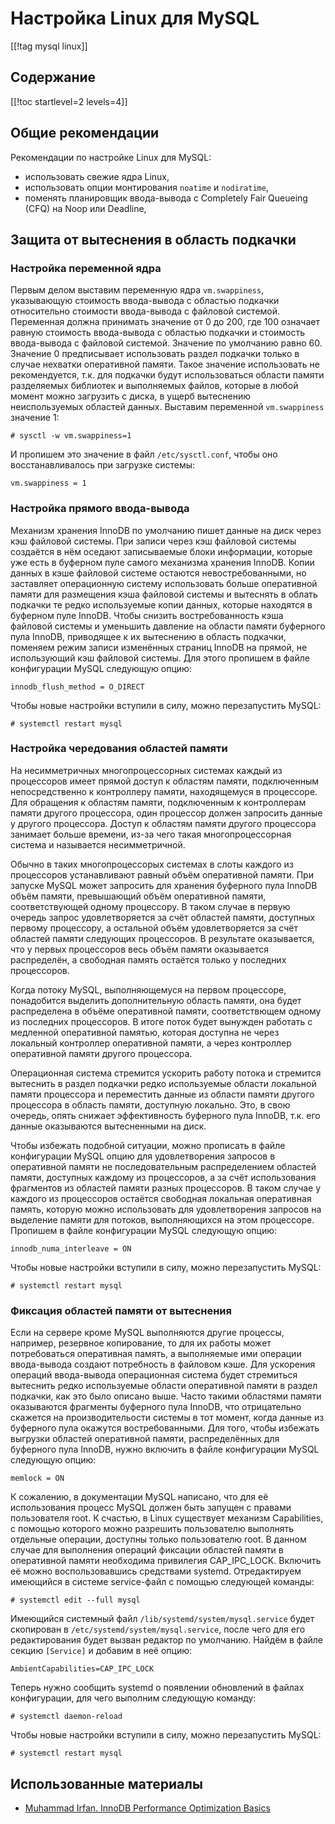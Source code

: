 Настройка Linux для MySQL
=========================

[[!tag mysql linux]]

Содержание
----------

[[!toc startlevel=2 levels=4]]

Общие рекомендации
------------------

Рекомендации по настройке Linux для MySQL:

- использовать свежие ядра Linux,
- использовать опции монтирования `noatime` и `nodiratime`,
- поменять планировщик ввода-вывода с Completely Fair Queueing (CFQ) на Noop или Deadline,

Защита от вытеснения в область подкачки
---------------------------------------

### Настройка переменной ядра

Первым делом выставим переменную ядра `vm.swappiness`, указывающую стоимость ввода-вывода с областью подкачки относительно стоимости ввода-вывода с файловой системой. Переменная должна принимать значение от 0 до 200, где 100 означает равную стоимость ввода-вывода с областью подкачки и стоимость ввода-вывода с файловой системой. Значение по умолчанию равно 60. Значение 0 предписывает использовать раздел подкачки только в случае нехватки оперативной памяти. Такое значение использовать не рекомендуется, т.к. для подкачки будут использоваться области памяти разделяемых библиотек и выполняемых файлов, которые в любой момент можно загрузить с диска, в ущерб вытеснению неиспользуемых областей данных. Выставим переменной `vm.swappiness` значение 1:

    # sysctl -w vm.swappiness=1

И пропишем это значение в файл `/etc/sysctl.conf`, чтобы оно восстанавливалось при загрузке системы:

    vm.swappiness = 1

### Настройка прямого ввода-вывода

Механизм хранения InnoDB по умолчанию пишет данные на диск через кэш файловой системы. При записи через кэш файловой системы создаётся в нём оседают записываемые блоки информации, которые уже есть в буферном пуле самого механизма хранения InnoDB. Копии данных в кэше файловой системе остаются невостребованными, но заставляет операционную систему использовать больше оперативной памяти для размещения кэша файловой системы и вытеснять в облать подкачки те редко используемые копии данных, которые находятся в буферном пуле InnoDB. Чтобы снизить востребованность кэша файловой системы и уменьшить давление на области памяти буферного пула InnoDB, приводящее к их вытеснению в область подкачки, поменяем режим записи изменённых страниц InnoDB на прямой, не использующий кэш файловой системы. Для этого пропишем в файле конфигурации MySQL следующую опцию:

    innodb_flush_method = O_DIRECT

Чтобы новые настройки вступили в силу, можно перезапустить MySQL:

    # systemctl restart mysql

### Настройка чередования областей памяти

На несимметричных многопроцессорных системах каждый из процессоров имеет прямой доступ к областям памяти, подключенным непосредственно к контроллеру памяти, находящемуся в процессоре. Для обращения к областям памяти, подключенным к контроллерам памяти другого процессора, один процессор должен запросить данные у другого процессора. Доступ к областям памяти другого процессора занимает больше времени, из-за чего такая многопроцессорная система и называется несимметричной.

Обычно в таких многопроцессорых системах в слоты каждого из процессоров устанавливают равный объём оперативной памяти. При запуске MySQL может запросить для хранения буферного пула InnoDB объём памяти, превышающий объём оперативной памяти, соответствующей одному процессору. В таком случае в первую очередь запрос удовлетворяется за счёт областей памяти, доступных первому процессору, а остальной объём удовлетворяется за счёт областей памяти следующих процессоров. В результате оказывается, что у первых процессоров весь объём памяти оказывается распределён, а свободная память остаётся только у последних процессоров.

Когда потоку MySQL, выполняющемуся на первом процессоре, понадобится выделить дополнительную область памяти, она будет распределена в объёме оперативной памяти, соответствющем одному из последних процессоров. В итоге поток будет вынужден работать с медленной оперативной памятью, которая доступна не через локальный контроллер оперативной памяти, а через контроллер оперативной памяти другого процессора.

Операционная система стремится ускорить работу потока и стремится вытеснить в раздел подкачки редко используемые области локальной памяти процессора и переместить данные из области памяти другого процессора в область памяти, доступную локально. Это, в свою очередь, опять снижает эффективность буферного пула InnoDB, т.к. его данные оказываются вытесненными на диск.

Чтобы избежать подобной ситуации, можно прописать в файле конфигурации MySQL опцию для удовлетворения запросов в оперативной памяти не последовательным распределением областей памяти, доступных каждому из процессоров, а за счёт использования фрагментов из областей памяти разных процессоров. В таком случае у каждого из процессоров остаётся свободная локальная оперативная память, которую можно использовать для удовлетворения запросов на выделение памяти для потоков, выполняющихся на этом процессоре. Пропишем в файле конфигурации MySQL следующую опцию:

    innodb_numa_interleave = ON

Чтобы новые настройки вступили в силу, можно перезапустить MySQL:

    # systemctl restart mysql

### Фиксация областей памяти от вытеснения

Если на сервере кроме MySQL выполняются другие процессы, например, резервное копирование, то для их работы может потребоваться оперативная память, а выполняемые ими операции ввода-вывода создают потребность в файловом кэше. Для ускорения операций ввода-вывода операционная система будет стремиться вытеснить редко используемые области оперативной памяти в раздел подкачки, как это было описано выше. Часто такими областями памяти оказываются фрагменты буферного пула InnoDB, что отрицательно скажется на производительости системы в тот момент, когда данные из буферного пула окажутся востребованными. Для того, чтобы избежать выгрузки областей оперативной памяти, распределённых для буферного пула InnoDB, нужно включить в файле конфигурации MySQL следующую опцию:

    memlock = ON

К сожалению, в документации MySQL написано, что для её использования процесс MySQL должен быть запущен с правами пользователя root. К счастью, в Linux существует механизм Capabilities, с помощью которого можно разрешить пользователю выполнять отдельные операции, доступны только пользователю root. В данном случае для выполнения операций фиксации областей памяти в оперативной памяти необходима привилегия CAP_IPC_LOCK. Включить её можно воспользовавшись средствами systemd. Отредактируем имеющийся в системе service-файл с помощью следующей команды:

    # systemctl edit --full mysql

Имеющийся системный файл `/lib/systemd/system/mysql.service` будет скопирован в `/etc/systemd/system/mysql.service`, после чего для его редактирования будет вызван редактор по умолчанию. Найдём в файле секцию `[Service]` и добавим в неё опцию:

    AmbientCapabilities=CAP_IPC_LOCK

Теперь нужно сообщить systemd о появлении обновлений в файлах конфигурации, для чего выполним следующую команду:

    # systemctl daemon-reload

Чтобы новые настройки вступили в силу, можно перезапустить MySQL:

    # systemctl restart mysql

Использованные материалы
------------------------

* [Muhammad Irfan. InnoDB Performance Optimization Basics](https://www.percona.com/blog/2013/09/20/innodb-performance-optimization-basics-updated/)
